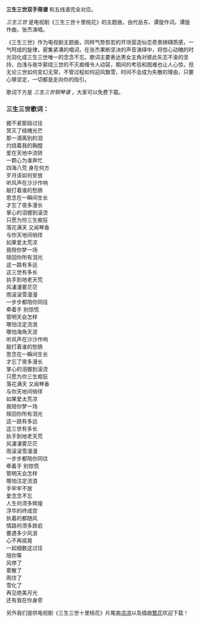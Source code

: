 

**三生三世双手简谱** 和五线谱完全对应。

_三生三世_ 是电视剧《三生三世十里桃花》的主题曲，由代岳东、谭旋作词，谭旋作曲，张杰演唱。

《三生三世》作为电视剧主题曲，同样气势恢宏的开场营造仙恋奇景磅礴质感，一气呵成的旋律，密集紧凑的唱词，在张杰果断坚决的声音演绎中，将惊心动魄的时光羽化成三生三世唯一的念念不忘。歌词主要表达男女主角对彼此矢志不渝的坚持，白浅与夜华萦绕三世的不灭痴缠令人动容，期间的考验和困难也让人心惊，但无论三世如何变幻无常，不管过程如何迎风飘雪，时间不会成为失散的理由，只要心够坚定，一切都是走向你的指引。

歌词下方是 _三生三世钢琴谱_ ，大家可以免费下载。

### 三生三世歌词：

握不紧那段过往  
冥灭了结魄光芒  
那一滴离别的泪  
灼烧着我的胸膛  
爱在天地中流转  
一颗心为谁奔忙  
四海八荒 身在何方  
岁月该如何安放  
听风声在沙沙作响  
敲打着谁的愁肠  
思念在一瞬间生长  
才忘了夜多漫长  
掌心的泪握到滚烫  
只愿为你三生痴狂  
落花满天 又闻琴香  
与你天地间徜徉  
如果爱太荒凉  
我陪你梦一场  
赎回你所有泪光  
这一路有多远  
这三世有多长  
执手到地老天荒  
风凄凄雾茫茫  
雨滚滚雪漫漫  
一步步都陪你同往  
牵着手 别惊慌  
管明天会怎样  
哪怕注定流浪  
哪怕海角天涯  
听风声在沙沙作响  
敲打着谁的愁肠  
思念在一瞬间生长  
才忘了夜多漫长  
掌心的泪握到滚烫  
只愿为你三生痴狂  
落花满天 又闻琴香  
与你天地间徜徉  
如果爱太荒凉  
我陪你梦一场  
赎回你所有泪光  
这一路有多远  
这三世有多长  
执手到地老天荒  
风凄凄雾茫茫  
雨滚滚雪漫漫  
一步步都陪你同往  
牵着手 别惊慌  
管明天会怎样  
哪怕注定流浪  
手牢牢不放  
爱念念不忘  
人生何须多辉煌  
浮华的终成空  
执着的都随风  
情路何须多跌宕  
要遇多少风浪  
心不再摇晃  
一起细数这过往  
陪你等  
风停了  
雾散了  
雨住了  
雪化了  
再见绝美月光  
还有我在你身旁

另外我们提供电视剧《三生三世十里桃花》片尾曲[凉凉](Music-7463-凉凉-电视剧-三生三世十里桃花-ED.html
"凉凉")以及插曲[繁花](Music-7529-繁花-电视剧-三生三世十里桃花-插曲.html "繁花")欢迎下载！


